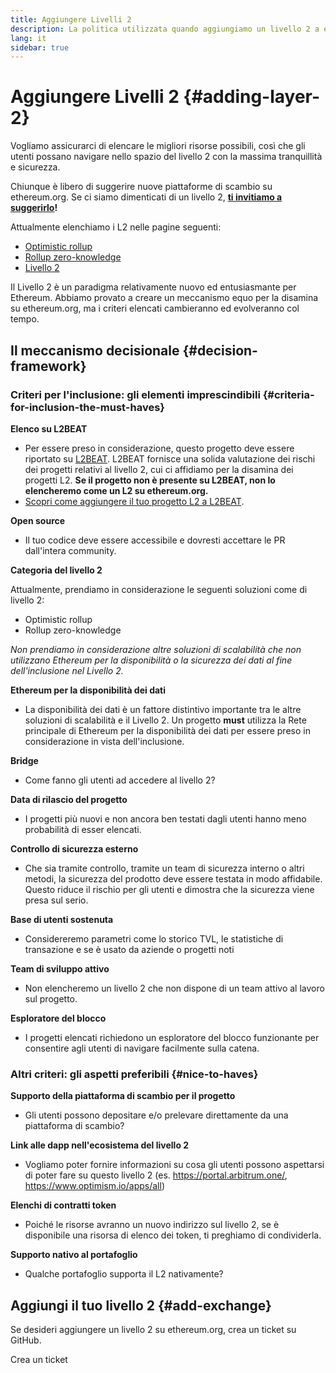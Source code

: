 ```yaml
---
title: Aggiungere Livelli 2
description: La politica utilizzata quando aggiungiamo un livello 2 a ethereum.org
lang: it
sidebar: true
---
```


# Aggiungere Livelli 2 {#adding-layer-2}

Vogliamo assicurarci di elencare le migliori risorse possibili, così che gli utenti possano navigare nello spazio del livello 2 con la massima tranquillità e sicurezza.

Chiunque è libero di suggerire nuove piattaforme di scambio su ethereum.org. Se ci siamo dimenticati di un livello 2, **[ti invitiamo a suggerirlo](https://github.com/ethereum/ethereum-org-website/issues/new?&template=suggest_layer2.md)!**

Attualmente elenchiamo i L2 nelle pagine seguenti:

- [Optimistic rollup](/developers/docs/scaling/optimistic-rollups/)
- [Rollup zero-knowledge](/developers/docs/scaling/zk-rollups/)
- [Livello 2](/layer-2/)

Il Livello 2 è un paradigma relativamente nuovo ed entusiasmante per Ethereum. Abbiamo provato a creare un meccanismo equo per la disamina su ethereum.org, ma i criteri elencati cambieranno ed evolveranno col tempo.

## Il meccanismo decisionale {#decision-framework}

### Criteri per l'inclusione: gli elementi imprescindibili {#criteria-for-inclusion-the-must-haves}

**Elenco su L2BEAT**

- Per essere preso in considerazione, questo progetto deve essere riportato su [L2BEAT](https://l2beat.com). L2BEAT fornisce una solida valutazione dei rischi dei progetti relativi al livello 2, cui ci affidiamo per la disamina dei progetti L2. **Se il progetto non è presente su L2BEAT, non lo elencheremo come un L2 su ethereum.org.**
- [Scopri come aggiungere il tuo progetto L2 a L2BEAT](https://github.com/l2beat/l2beat/blob/master/CONTRIBUTING.md).

**Open source**

- Il tuo codice deve essere accessibile e dovresti accettare le PR dall'intera community.

**Categoria del livello 2**

Attualmente, prendiamo in considerazione le seguenti soluzioni come di livello 2:

- Optimistic rollup
- Rollup zero-knowledge

_Non prendiamo in considerazione altre soluzioni di scalabilità che non utilizzano Ethereum per la disponibilità o la sicurezza dei dati al fine dell'inclusione nel Livello 2._

**Ethereum per la disponibilità dei dati**

- La disponibilità dei dati è un fattore distintivo importante tra le altre soluzioni di scalabilità e il Livello 2. Un progetto **must** utilizza la Rete principale di Ethereum per la disponibilità dei dati per essere preso in considerazione in vista dell'inclusione.

**Bridge**

- Come fanno gli utenti ad accedere al livello 2?

**Data di rilascio del progetto**

- I progetti più nuovi e non ancora ben testati dagli utenti hanno meno probabilità di esser elencati.

**Controllo di sicurezza esterno**

- Che sia tramite controllo, tramite un team di sicurezza interno o altri metodi, la sicurezza del prodotto deve essere testata in modo affidabile. Questo riduce il rischio per gli utenti e dimostra che la sicurezza viene presa sul serio.

**Base di utenti sostenuta**

- Considereremo parametri come lo storico TVL, le statistiche di transazione e se è usato da aziende o progetti noti

**Team di sviluppo attivo**

- Non elencheremo un livello 2 che non dispone di un team attivo al lavoro sul progetto.

**Esploratore del blocco**

- I progetti elencati richiedono un esploratore del blocco funzionante per consentire agli utenti di navigare facilmente sulla catena.

### Altri criteri: gli aspetti preferibili {#nice-to-haves}

**Supporto della piattaforma di scambio per il progetto**

- Gli utenti possono depositare e/o prelevare direttamente da una piattaforma di scambio?

**Link alle dapp nell'ecosistema del livello 2**

- Vogliamo poter fornire informazioni su cosa gli utenti possono aspettarsi di poter fare su questo livello 2 (es. https://portal.arbitrum.one/, https://www.optimism.io/apps/all)

**Elenchi di contratti token**

- Poiché le risorse avranno un nuovo indirizzo sul livello 2, se è disponibile una risorsa di elenco dei token, ti preghiamo di condividerla.

**Supporto nativo al portafoglio**

- Qualche portafoglio supporta il L2 nativamente?

## Aggiungi il tuo livello 2 {#add-exchange}

Se desideri aggiungere un livello 2 su ethereum.org, crea un ticket su GitHub.

<ButtonLink to="https://github.com/ethereum/ethereum-org-website/issues/new?&template=suggest_layer2.md">
  Crea un ticket
</ButtonLink>
